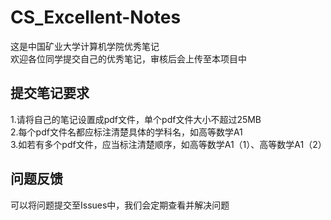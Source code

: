 # CS_Excellent-Notes
这是中国矿业大学计算机学院优秀笔记   
欢迎各位同学提交自己的优秀笔记，审核后会上传至本项目中
## 提交笔记要求
1.请将自己的笔记设置成pdf文件，单个pdf文件大小不超过25MB  
2.每个pdf文件名都应标注清楚具体的学科名，如高等数学A1  
3.如若有多个pdf文件，应当标注清楚顺序，如高等数学A1（1）、高等数学A1（2）  
## 问题反馈
可以将问题提交至Issues中，我们会定期查看并解决问题

